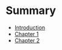 # Summary

* [Introduction](README.md)
* [Chapter 1](Chapter1/Chapter1.md)
* [Chapter 2](Chapter2/Chapter2.md)


